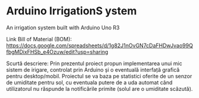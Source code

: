 # Arduino IrrigationS ystem
An irrigation system built with Arduino Uno R3

Link Bill of Material (BOM): https://docs.google.com/spreadsheets/d/1g82J1nOvGN7cDaFHDwJvao99QfbgMDixFHSb_e4Ozuw/edit?usp=sharing

Scurtă descriere: 
  Prin prezentul proiect propun implementarea unui mic sistem de irigare, controlat prin Arduino și o eventuală interfață grafică pentru desktop/mobil. Proiectul se va baza pe statistici oferite de un senzor de umiditate pentru sol, cu eventuala putere de a uda automat când utilizatorul nu răspunde la notificările primite (solul are o umiditate scăzută).
